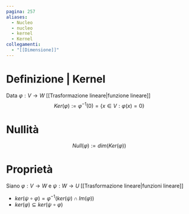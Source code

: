 ```yaml
---
pagina: 257
aliases:
  - Nucleo
  - nucleo
  - kernel
  - Kernel
collegamenti:
  - "[[Dimensione]]"
---
```

# Definizione | Kernel
Data $\varphi:V\to W$ [[Trasformazione lineare|funzione lineare]]
$$Ker(\varphi):=\varphi^{-1}(0)=\{x\in V:\varphi(x)=0\}$$
# Nullità
$$Null(\varphi):= dim(Ker(\varphi))$$
# Proprietà
Siano $\varphi:V\to W$ e $\psi:W\to U$ [[Trasformazione lineare|funzioni lineare]]
- $ker(\psi \circ \varphi)= \varphi^{-1}(ker(\psi)\cap Im(\varphi))$
- $ker(\varphi)\subseteq ker(\psi\circ \varphi)$